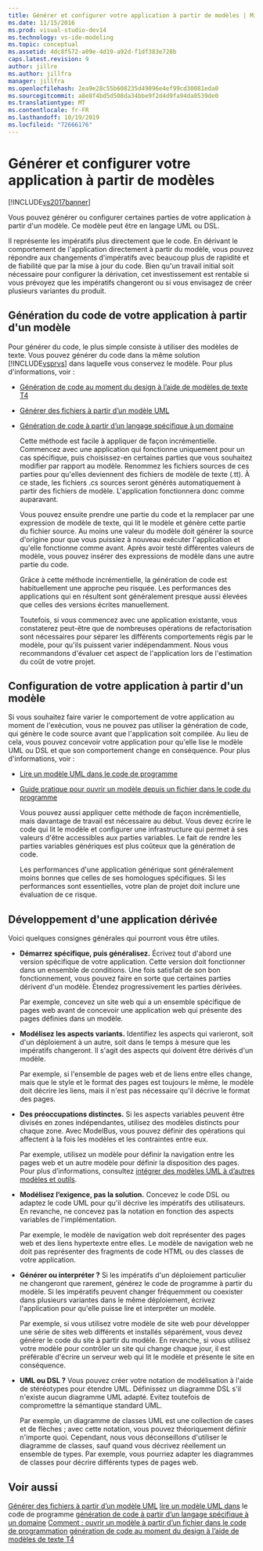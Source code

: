 ```yaml
---
title: Générer et configurer votre application à partir de modèles | Microsoft Docs
ms.date: 11/15/2016
ms.prod: visual-studio-dev14
ms.technology: vs-ide-modeling
ms.topic: conceptual
ms.assetid: 4dc8f572-a09e-4d19-a92d-f1df383e728b
caps.latest.revision: 9
author: jillre
ms.author: jillfra
manager: jillfra
ms.openlocfilehash: 2ea9e28c55b608235d49096e4ef99cd30081eda0
ms.sourcegitcommit: a8e8f4bd5d508da34bbe9f2d4d9fa94da0539de0
ms.translationtype: MT
ms.contentlocale: fr-FR
ms.lasthandoff: 10/19/2019
ms.locfileid: "72666176"
---
```

# <a name="generate-and-configure-your-app-from-models"></a>Générer et configurer votre application à partir de modèles
[!INCLUDE[vs2017banner](../includes/vs2017banner.md)]

Vous pouvez générer ou configurer certaines parties de votre application à partir d'un modèle. Ce modèle peut être en langage UML ou DSL.

 Il représente les impératifs plus directement que le code. En dérivant le comportement de l'application directement à partir du modèle, vous pouvez répondre aux changements d'impératifs avec beaucoup plus de rapidité et de fiabilité que par la mise à jour du code. Bien qu'un travail initial soit nécessaire pour configurer la dérivation, cet investissement est rentable si vous prévoyez que les impératifs changeront ou si vous envisagez de créer plusieurs variantes du produit.

## <a name="generating-the-code-of-your-application-from-a-model"></a>Génération du code de votre application à partir d'un modèle
 Pour générer du code, le plus simple consiste à utiliser des modèles de texte. Vous pouvez générer du code dans la même solution [!INCLUDE[vsprvs](../includes/vsprvs-md.md)] dans laquelle vous conservez le modèle. Pour plus d'informations, voir :

- [Génération de code au moment du design à l’aide de modèles de texte T4](../modeling/design-time-code-generation-by-using-t4-text-templates.md)

- [Générer des fichiers à partir d’un modèle UML](../modeling/generate-files-from-a-uml-model.md)

- [Génération de code à partir d’un langage spécifique à un domaine](../modeling/generating-code-from-a-domain-specific-language.md)

  Cette méthode est facile à appliquer de façon incrémentielle. Commencez avec une application qui fonctionne uniquement pour un cas spécifique, puis choisissez-en certaines parties que vous souhaitez modifier par rapport au modèle. Renommez les fichiers sources de ces parties pour qu'elles deviennent des fichiers de modèle de texte (.tt). À ce stade, les fichiers .cs sources seront générés automatiquement à partir des fichiers de modèle. L'application fonctionnera donc comme auparavant.

  Vous pouvez ensuite prendre une partie du code et la remplacer par une expression de modèle de texte, qui lit le modèle et génère cette partie du fichier source. Au moins une valeur du modèle doit générer la source d'origine pour que vous puissiez à nouveau exécuter l'application et qu'elle fonctionne comme avant. Après avoir testé différentes valeurs de modèle, vous pouvez insérer des expressions de modèle dans une autre partie du code.

  Grâce à cette méthode incrémentielle, la génération de code est habituellement une approche peu risquée. Les performances des applications qui en résultent sont généralement presque aussi élevées que celles des versions écrites manuellement.

  Toutefois, si vous commencez avec une application existante, vous constaterez peut-être que de nombreuses opérations de refactorisation sont nécessaires pour séparer les différents comportements régis par le modèle, pour qu'ils puissent varier indépendamment. Nous vous recommandons d'évaluer cet aspect de l'application lors de l'estimation du coût de votre projet.

## <a name="configuring-your-application-from-a-model"></a>Configuration de votre application à partir d'un modèle
 Si vous souhaitez faire varier le comportement de votre application au moment de l'exécution, vous ne pouvez pas utiliser la génération de code, qui génère le code source avant que l'application soit compilée. Au lieu de cela, vous pouvez concevoir votre application pour qu'elle lise le modèle UML ou DSL et que son comportement change en conséquence. Pour plus d'informations, voir :

- [Lire un modèle UML dans le code de programme](../modeling/read-a-uml-model-in-program-code.md)

- [Guide pratique pour ouvrir un modèle depuis un fichier dans le code du programme](../modeling/how-to-open-a-model-from-file-in-program-code.md)

  Vous pouvez aussi appliquer cette méthode de façon incrémentielle, mais davantage de travail est nécessaire au début. Vous devez écrire le code qui lit le modèle et configurer une infrastructure qui permet à ses valeurs d'être accessibles aux parties variables. Le fait de rendre les parties variables génériques est plus coûteux que la génération de code.

  Les performances d'une application générique sont généralement moins bonnes que celles de ses homologues spécifiques. Si les performances sont essentielles, votre plan de projet doit inclure une évaluation de ce risque.

## <a name="developing-a-derived-application"></a>Développement d'une application dérivée
 Voici quelques consignes générales qui pourront vous être utiles.

- **Démarrez spécifique, puis généralisez.** Écrivez tout d'abord une version spécifique de votre application. Cette version doit fonctionner dans un ensemble de conditions. Une fois satisfait de son bon fonctionnement, vous pouvez faire en sorte que certaines parties dérivent d'un modèle. Étendez progressivement les parties dérivées.

     Par exemple, concevez un site web qui a un ensemble spécifique de pages web avant de concevoir une application web qui présente des pages définies dans un modèle.

- **Modélisez les aspects variants.** Identifiez les aspects qui varieront, soit d'un déploiement à un autre, soit dans le temps à mesure que les impératifs changeront. Il s'agit des aspects qui doivent être dérivés d'un modèle.

     Par exemple, si l'ensemble de pages web et de liens entre elles change, mais que le style et le format des pages est toujours le même, le modèle doit décrire les liens, mais il n'est pas nécessaire qu'il décrive le format des pages.

- **Des préoccupations distinctes.** Si les aspects variables peuvent être divisés en zones indépendantes, utilisez des modèles distincts pour chaque zone. Avec ModelBus, vous pouvez définir des opérations qui affectent à la fois les modèles et les contraintes entre eux.

     Par exemple, utilisez un modèle pour définir la navigation entre les pages web et un autre modèle pour définir la disposition des pages. Pour plus d’informations, consultez [intégrer des modèles UML à d’autres modèles et outils](../modeling/integrate-uml-models-with-other-models-and-tools.md).

- **Modélisez l’exigence, pas la solution.** Concevez le code DSL ou adaptez le code UML pour qu'il décrive les impératifs des utilisateurs. En revanche, ne concevez pas la notation en fonction des aspects variables de l'implémentation.

     Par exemple, le modèle de navigation web doit représenter des pages web et des liens hypertexte entre elles. Le modèle de navigation web ne doit pas représenter des fragments de code HTML ou des classes de votre application.

- **Générer ou interpréter ?** Si les impératifs d'un déploiement particulier ne changeront que rarement, générez le code de programme à partir du modèle. Si les impératifs peuvent changer fréquemment ou coexister dans plusieurs variantes dans le même déploiement, écrivez l'application pour qu'elle puisse lire et interpréter un modèle.

     Par exemple, si vous utilisez votre modèle de site web pour développer une série de sites web différents et installés séparément, vous devez générer le code du site à partir du modèle. En revanche, si vous utilisez votre modèle pour contrôler un site qui change chaque jour, il est préférable d'écrire un serveur web qui lit le modèle et présente le site en conséquence.

- **UML ou DSL ?** Vous pouvez créer votre notation de modélisation à l'aide de stéréotypes pour étendre UML. Définissez un diagramme DSL s'il n'existe aucun diagramme UML adapté. Évitez toutefois de compromettre la sémantique standard UML.

     Par exemple, un diagramme de classes UML est une collection de cases et de flèches ; avec cette notation, vous pouvez théoriquement définir n'importe quoi. Cependant, nous vous déconseillons d'utiliser le diagramme de classes, sauf quand vous décrivez réellement un ensemble de types. Par exemple, vous pourriez adapter les diagrammes de classes pour décrire différents types de pages web.

## <a name="see-also"></a>Voir aussi
 [Générer des fichiers à partir d’un modèle UML](../modeling/generate-files-from-a-uml-model.md) [lire un modèle UML dans](../modeling/read-a-uml-model-in-program-code.md) le code de programme [génération de code à partir d’un langage spécifique à un domaine](../modeling/generating-code-from-a-domain-specific-language.md) [Comment : ouvrir un modèle à partir d’un fichier dans le code de programmation](../modeling/how-to-open-a-model-from-file-in-program-code.md) [génération de code au moment du design à l’aide de modèles de texte T4](../modeling/design-time-code-generation-by-using-t4-text-templates.md)
